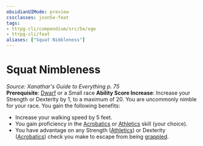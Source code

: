 ```yaml
---
obsidianUIMode: preview
cssclasses: json5e-feat
tags:
- ttrpg-cli/compendium/src/5e/xge
- ttrpg-cli/feat
aliases: ["Squat Nimbleness"]
---
```

# Squat Nimbleness
*Source: Xanathar's Guide to Everything p. 75*  
**Prerequisite**: [Dwarf](2-Mechanics/CLI/races/dwarf-xphb.md) or a Small race
**Ability Score Increase**: Increase your Strength or Dexterity by 1, to a maximum of 20.
You are uncommonly nimble for your race. You gain the following benefits:

- Increase your walking speed by 5 feet.  
- You gain proficiency in the [Acrobatics](2-Mechanics/CLI/rules/skills.md#Acrobatics) or [Athletics](2-Mechanics/CLI/rules/skills.md#Athletics) skill (your choice).  
- You have advantage on any Strength ([Athletics](2-Mechanics/CLI/rules/skills.md#Athletics)) or Dexterity ([Acrobatics](2-Mechanics/CLI/rules/skills.md#Acrobatics)) check you make to escape from being [grappled](2-Mechanics/CLI/rules/conditions.md#Grappled).